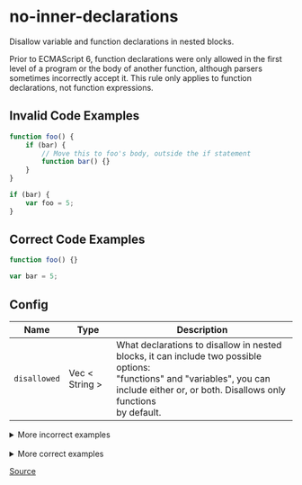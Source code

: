 <!--
 generated docs file, do not edit by hand, see xtask/docgen 
-->
# no-inner-declarations

Disallow variable and function declarations in nested blocks. 

Prior to ECMAScript 6, function declarations were only allowed in the first level of a program
or the body of another function, although parsers sometimes incorrectly accept it. This rule only applies to
function declarations, not function expressions. 

## Invalid Code Examples 

```js
function foo() {
    if (bar) {
        // Move this to foo's body, outside the if statement
        function bar() {}
    }
}
```

```js
if (bar) {
    var foo = 5;
}
```

## Correct Code Examples 

```js
function foo() {}

var bar = 5;
```

## Config
| Name | Type | Description |
| ---- | ---- | ----------- |
| `disallowed` | Vec < String > |  What declarations to disallow in nested blocks, it can include two possible options:<br>"functions" and "variables", you can include either or, or both. Disallows only functions<br>by default. |

<details>
 <summary> More incorrect examples </summary>

```js
if (test) { function doSomething() { } }
```

```js
if (foo)  function f(){}
```

```js
function bar() { if (foo) function f(){}; }
```

```js
function doSomething() { do { function somethingElse() { } } while (test); }
```

```js
(function() { if (test) { function doSomething() { } } }());
```

```js
if (foo){ function f(){ if(bar){ var a; } } }
```

```js
if (foo) function f(){ if(bar) var a; }
```
</details><br>
<details>
 <summary> More correct examples </summary>

```js
function doSomething() { }
```

```js
if (test) { let x = 1; }
```

```js
if (test) { const x = 1; }
```
</details>

[Source](../../../rslint_core/src/groups/errors/no_inner_declarations.rs)